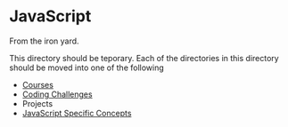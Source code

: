 # JavaScript

From the iron yard.

This directory should be teporary. Each of the directories in this directory should be moved into one of the following
* [Courses](https://github.com/JamieBort/LearningDirectory/tree/master/JavaScript/Courses)
* [Coding Challenges](https://github.com/JamieBort/LearningDirectory/tree/master/JavaScript/CodingChallenges)
* Projects
* [JavaScript Specific Concepts](https://github.com/JamieBort/LearningDirectory/tree/master/JavaScript/JavaScriptSpecificConcepts)